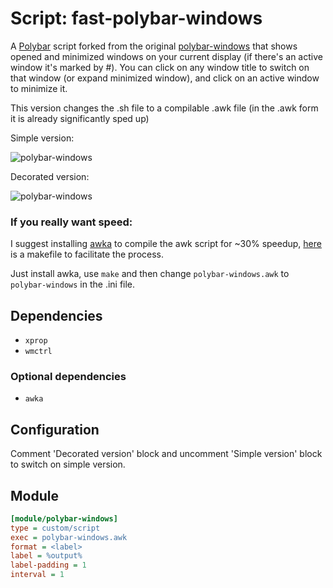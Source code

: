 # Script: fast-polybar-windows

A [Polybar](https://github.com/jaagr/polybar) script forked from the original [polybar-windows](https://github.com/aroma1994/polybar-windows) that shows opened and minimized windows on your current display (if there's an active window it's marked by #). You can click on any window title to switch on that window (or expand minimized window), and click on an active window to minimize it.

This version changes the .sh file to a compilable .awk file (in the .awk form it is already significantly sped up)

Simple version:

![polybar-windows](screenshots/polybar-windows.png)

Decorated version:

![polybar-windows](screenshots/polybar-windows-decorated.png)

### If you really want speed:

I suggest installing [awka](https://github.com/noyesno/awka) to compile the awk script for ~30% speedup, [here](Makefile) is a makefile to facilitate the process.

Just install awka,  use `make` and then change `polybar-windows.awk` to `polybar-windows` in the .ini file.

## Dependencies

* `xprop`
* `wmctrl`

### Optional dependencies

* `awka`

## Configuration

Comment 'Decorated version' block and uncomment 'Simple version' block to switch on simple version.

## Module

```ini
[module/polybar-windows]
type = custom/script
exec = polybar-windows.awk
format = <label>
label = %output%
label-padding = 1
interval = 1
```

